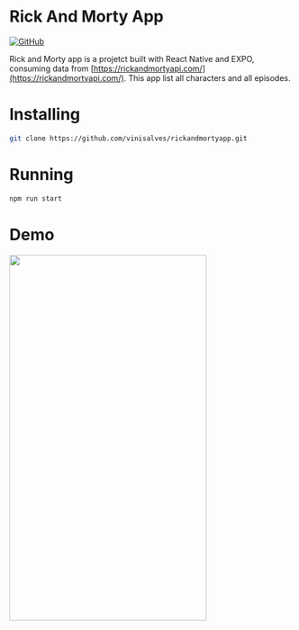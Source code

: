 # Rick And Morty App

[![GitHub](https://img.shields.io/github/license/vinisalves/currency-layer)](https://github.com/vinisalves/rickandmortyapp/blob/main/LICENSE)


Rick and Morty app is a projetct built with React Native and EXPO, consuming data from [https://rickandmortyapi.com/](https://rickandmortyapi.com/).
This app list all characters and all episodes.

# Installing
``` bash
git clone https://github.com/vinisalves/rickandmortyapp.git
```
# Running
``` bash
npm run start
```


# Demo

<img src="https://github.com/vinisalves/rickandmortyapp/blob/e8ec092092b6fe5a0d0fa58974091655cf526f7d/rickandmoryapp.gif" width="350" height="650"/>


